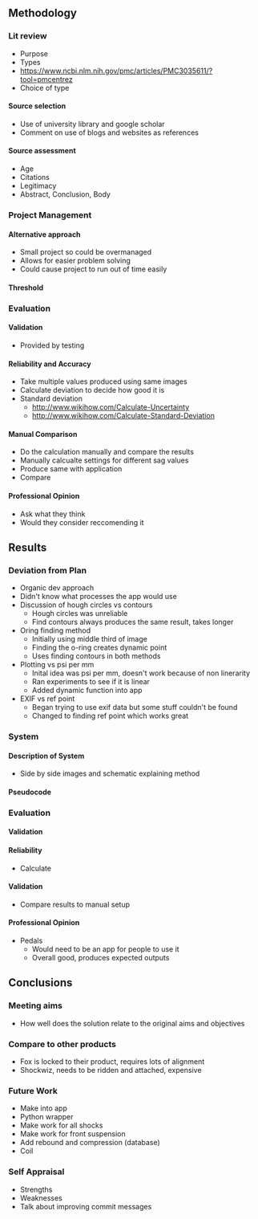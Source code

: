 ## Methodology
### Lit review
 - Purpose
 - Types
 - https://www.ncbi.nlm.nih.gov/pmc/articles/PMC3035611/?tool=pmcentrez
 - Choice of type
#### Source selection
 - Use of university library and google scholar
 - Comment on use of blogs and websites as references
#### Source assessment
 - Age
 - Citations
 - Legitimacy
 - Abstract, Conclusion, Body

### Project Management
#### Alternative approach
 - Small project so could be overmanaged
 - Allows for easier problem solving
 - Could cause project to run out of time easily

#### Threshold

### Evaluation
#### Validation
 - Provided by testing

#### Reliability and Accuracy
 - Take multiple values produced using same images
 - Calculate deviation to decide how good it is
 - Standard deviation
     - http://www.wikihow.com/Calculate-Uncertainty
     - http://www.wikihow.com/Calculate-Standard-Deviation

#### Manual Comparison
 - Do the calculation manually and compare the results
 - Manually calcualte settings for different sag values
 - Produce same with application
 - Compare

#### Professional Opinion
 - Ask what they think
 - Would they consider reccomending it

## Results
 ### Deviation from Plan
  - Organic dev approach
  - Didn't know what processes the app would use
  - Discussion of hough circles vs contours
      - Hough circles was unreliable
      - Find contours always produces the same result, takes longer
  - Oring finding method
      - Initially using middle third of image
      - Finding the o-ring creates dynamic point
      - Uses finding contours in both methods
  - Plotting vs psi per mm
      - Inital idea was psi per mm, doesn't work because of non linerarity
      - Ran experiments to see if it is linear
      - Added dynamic function into app
  - EXIF vs ref point
      - Began trying to use exif data but some stuff couldn't be found
      - Changed to finding ref point which works great
 ### System
  #### Description of System
   - Side by side images and schematic explaining method
  #### Pseudocode
 ### Evaluation
  #### Validation
  #### Reliability
   - Calculate
  #### Validation
   - Compare results to manual setup
  #### Professional Opinion
 - Pedals
      - Would need to be an app for people to use it
      - Overall good, produces expected outputs

## Conclusions
 ### Meeting aims
  - How well does the solution relate to the original aims and objectives
 ### Compare to other products
  - Fox is locked to their product, requires lots of alignment
  - Shockwiz, needs to be ridden and attached, expensive
 ### Future Work
  - Make into app
  - Python wrapper
  - Make work for all shocks
  - Make work for front suspension
  - Add rebound and compression (database)
  - Coil
 ### Self Appraisal
  - Strengths
  - Weaknesses
  - Talk about improving commit messages
